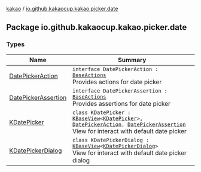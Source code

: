 [kakao](../index.md) / [io.github.kakaocup.kakao.picker.date](./index.md)

## Package io.github.kakaocup.kakao.picker.date

### Types

| Name | Summary |
|---|---|
| [DatePickerAction](-date-picker-action/index.md) | `interface DatePickerAction : `[`BaseActions`](../io.github.kakaocup.kakao.common.actions/-base-actions/index.md)<br>Provides actions for date picker |
| [DatePickerAssertion](-date-picker-assertion/index.md) | `interface DatePickerAssertion : `[`BaseActions`](../io.github.kakaocup.kakao.common.actions/-base-actions/index.md)<br>Provides assertions for date picker |
| [KDatePicker](-k-date-picker/index.md) | `class KDatePicker : `[`KBaseView`](../io.github.kakaocup.kakao.common.views/-k-base-view/index.md)`<`[`KDatePicker`](-k-date-picker/index.md)`>, `[`DatePickerAction`](-date-picker-action/index.md)`, `[`DatePickerAssertion`](-date-picker-assertion/index.md)<br>View for interact with default date picker |
| [KDatePickerDialog](-k-date-picker-dialog/index.md) | `class KDatePickerDialog : `[`KBaseView`](../io.github.kakaocup.kakao.common.views/-k-base-view/index.md)`<`[`KDatePickerDialog`](-k-date-picker-dialog/index.md)`>`<br>View for interact with default date picker dialog |
